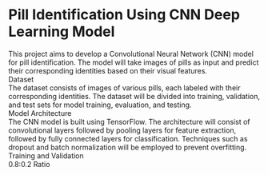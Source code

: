 # Pill Identification Using CNN Deep Learning Model
This project aims to develop a Convolutional Neural Network (CNN) model for pill identification. The model will take images of pills as input and predict their corresponding identities based on their visual features. <br />
Dataset <br />
The dataset consists of images of various pills, each labeled with their corresponding identities. The dataset will be divided into training, validation, and test sets for model training, evaluation, and testing. <br />
Model Architecture <br />
The CNN model is built using TensorFlow. The architecture will consist of convolutional layers followed by pooling layers for feature extraction, followed by fully connected layers for classification. Techniques such as dropout and batch normalization will be employed to prevent overfitting.<br />
Training and Validation<br />
0.8:0.2 Ratio<br />
